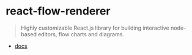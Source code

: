 # react-flow-renderer

> Highly customizable React.js library for building interactive node-based editors, flow charts and diagrams.

- [docs](https://reactflow.dev/)

